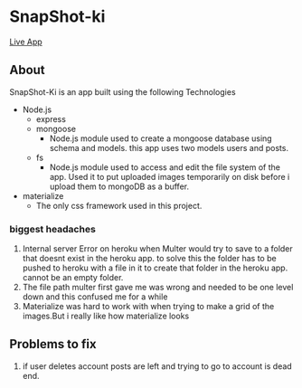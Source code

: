 # SnapShot-ki

[Live App](https://snapshotski.herokuapp.com/)

## About
SnapShot-Ki is an app built using the following Technologies
- Node.js
	- express
	- mongoose
		- Node.js module used to create a mongoose database using schema and models. this app uses two models users and posts.
	- fs
		- Node.js module used to access and edit the file system of the app. Used it to put uploaded images temporarily on disk before i upload them to mongoDB as a buffer.
- materialize
	- The only css framework used in this project.

### biggest headaches
1. Internal server Error on heroku when Multer would try to save to a folder that doesnt exist in the heroku app. to solve this the folder has to be pushed to heroku with a file in it to create that folder in the heroku app. cannot be an empty folder.
2. The file path multer first gave me was wrong and needed to be one level down and this confused me for a while
3. Materialize was hard to work with when trying to make a grid of the images.But i really like how materialize looks

## Problems to fix

1. if user deletes account posts are left and trying to go to account is dead end.
